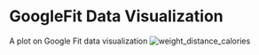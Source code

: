 # GoogleFit Data Visualization

A plot on Google Fit data visualization
![weight_distance_calories](https://github.com/guanjiew/GoogleFitVisual/assets/41277559/32bd354f-350e-46a8-af27-28936082af54)
